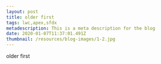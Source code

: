 ```yaml
---
layout: post
title: older first
tags: lwc,apex,sfdx
metadescription: This is a meta description for the blog
date: 2020-01-07T11:37:01.491Z
thumbnail: /resources/blog-images/1-2.jpg
---
```


older first
